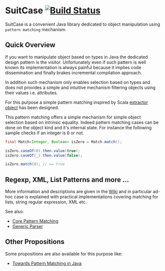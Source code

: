 SuitCase [![Build Status](https://travis-ci.org/d-plaindoux/suitcase.svg?branch=master)](https://travis-ci.org/d-plaindoux/suitcase)
========

SuitCase is a convenient Java library dedicated to object manipulation using `pattern matching` mechanism.

Quick Overview
--------------

If you want to manipulate object based on types in Java the dedicated design pattern is the visitor.
Unfortunately even if such pattern is well known its implementation is always painful because it implies
code dissemination and finally brakes incremental compilation approach.

In addition such mechanism only enables selection based on types and does not provides a simple and
intuitive mechanism filtering objects using their values i.e. attributes.

For this purpose a simple pattern matching inspired by Scala [extractor object](http://www.scala-lang.org/node/112)
has been designed.

This pattern matching offers a simple mechanism for simple object selection based on intrinsic equality.
Indeed pattern matching cases can be done on the object kind and it's internal state. For instance the following sample
checks if an integer is <tt>O</tt> or not.

``` java
final Match<Integer, Boolean> isZero = Match.match();

isZero.caseOf(0).then.value(true);
isZero.caseOf(_).then.value(false);

isZero.match(0); // == true
```

Regexp, XML, List Patterns and more ...
---------------------------------------

More information and descriptions are given in the [Wiki](https://github.com/d-plaindoux/suitcase/wiki) and in particular ad-hoc case is explained with
practical implementations covering matching for lists, string regular expression, XML etc.

See also:

* [Core Pattern Matching](https://github.com/d-plaindoux/suitcase/wiki#core-pattern-matching)
* [Generic Parser](https://github.com/d-plaindoux/suitcase/wiki#generic-parser)

Other Propositions
------------------

Some propositions are also available for this purpose like:
* [Towards Pattern Matching in Java](http://kerflyn.wordpress.com/2012/05/09/towards-pattern-matching-in-java/)
